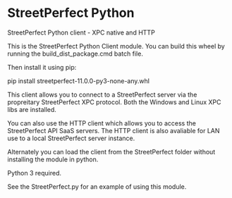 # StreetPerfect Python
StreetPerfect Python client - XPC native and HTTP

This is the StreetPerfect Python Client module. You can build this wheel by running the build_dist_package.cmd batch file.

Then install it using pip:

pip install streetperfect-11.0.0-py3-none-any.whl

This client allows you to connect to a StreetPerfect server via the propreitary StreetPerfect XPC protocol. 
Both the Windows and Linux XPC libs are installed.

You can also use the HTTP client which allows you to access the StreetPerfect API SaaS servers.
The HTTP client is also avaliable for LAN use to a local StreetPerfect server instance.

Alternately you can load the client from the StreetPerfect folder without installing the module in python.

Python 3 required.

See the StreetPerfect.py for an example of using this module.
